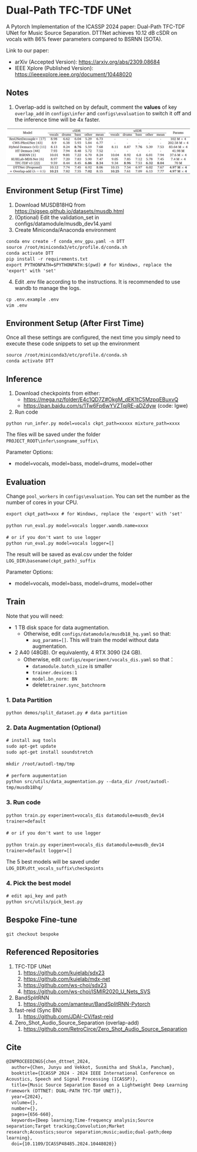 # Dual-Path TFC-TDF UNet

A Pytorch Implementation of the ICASSP 2024 paper: Dual-Path TFC-TDF UNet for Music Source Separation. DTTNet achieves 10.12 dB cSDR on vocals with 86% fewer parameters compared to BSRNN (SOTA).

Link to our paper:

- arXiv (Accepted Version): https://arxiv.org/abs/2309.08684
- IEEE Xplore (Published Version): https://ieeexplore.ieee.org/document/10448020



## Notes

1. Overlap-add is switched on by default, comment the **values** of key ```overlap_add``` in ```configs\infer``` and ```configs\evaluation``` to switch it off and the inference time will be 4x faster.

![eval](README.assets/eval.png)





## Environment Setup (First Time)

1. Download MUSDB18HQ from https://sigsep.github.io/datasets/musdb.html
2. (Optional) Edit the validation_set in configs/datamodule/musdb_dev14.yaml
3. Create Miniconda/Anaconda environment

```
conda env create -f conda_env_gpu.yaml -n DTT
source /root/miniconda3/etc/profile.d/conda.sh
conda activate DTT
pip install -r requirements.txt
export PYTHONPATH=$PYTHONPATH:$(pwd) # for Windows, replace the 'export' with 'set'
```

4. Edit .env file according to the instructions. It is recommended to use wandb to manage the logs.

```
cp .env.example .env
vim .env
```



## Environment Setup (After First Time)

Once all these settings are configured, the next time you simply need to execute these code snippets to set up the environment

```
source /root/miniconda3/etc/profile.d/conda.sh
conda activate DTT
```



## Inference

1. Download checkpoints from either:
   - https://mega.nz/folder/E4c1QD7Z#OkgM_dEK1tC5MzpqEBuxvQ
   - https://pan.baidu.com/s/1Tw6Fp6wYVZTqjRE-aDZdyw  (code: lgwe)
2. Run code

```
python run_infer.py model=vocals ckpt_path=xxxxx mixture_path=xxxx
```

The files will be saved under the folder ```PROJECT_ROOT\infer\songname_suffix\```



Parameter Options:

- model=vocals, model=bass, model=drums, model=other



## Evaluation

Change ```pool_workers``` in ```configs\evaluation```. You can set the number as the number of cores in your CPU.

```
export ckpt_path=xxx # for Windows, replace the 'export' with 'set'

python run_eval.py model=vocals logger.wandb.name=xxxx

# or if you don't want to use logger
python run_eval.py model=vocals logger=[]
```

The result will be saved as eval.csv under the folder  ```LOG_DIR\basename(ckpt_path)_suffix```



Parameter Options:

- model=vocals, model=bass, model=drums, model=other





## Train

Note that you will need:

- 1 TB disk space for data augmentation. 
  - Otherwise, edit ```configs/datamodule/musdb18_hq.yaml``` so that:
    - ```aug_params=[]```. This will train the model without data augmentation.
- 2 A40 (48GB). Or equivalently, 4 RTX 3090 (24 GB). 
  - Otherwise, edit  ```configs/experiment/vocals_dis.yaml``` so that：
    -  ```datamodule.batch_size``` is smaller
    -  ```trainer.devices:1``` 
    - ```model.bn_norm: BN```
    - delete```trainer.sync_batchnorm```

### 1. Data Partition 
```
python demos/split_dataset.py # data partition
```

### 2. Data Augmentation (Optional)

```
# install aug tools
sudo apt-get update
sudo apt-get install soundstretch

mkdir /root/autodl-tmp/tmp

# perform augumentation
python src/utils/data_augmentation.py --data_dir /root/autodl-tmp/musdb18hq/
```

### 3. Run code

```
python train.py experiment=vocals_dis datamodule=musdb_dev14 trainer=default

# or if you don't want to use logger

python train.py experiment=vocals_dis datamodule=musdb_dev14 trainer=default logger=[]
```

The 5 best models will be saved under ```LOG_DIR\dtt_vocals_suffix\checkpoints```

### 4. Pick the best model

```
# edit api_key and path
python src/utils/pick_best.py
```



## Bespoke Fine-tune

```
git checkout bespoke
```



## Referenced Repositories

1. TFC-TDF UNet
   1. https://github.com/kuielab/sdx23
   2. https://github.com/kuielab/mdx-net
   3. https://github.com/ws-choi/sdx23
   4. https://github.com/ws-choi/ISMIR2020_U_Nets_SVS
2. BandSplitRNN
   1. https://github.com/amanteur/BandSplitRNN-Pytorch
3. fast-reid (Sync BN)
   1. https://github.com/JDAI-CV/fast-reid
4. Zero_Shot_Audio_Source_Separation (overlap-add)
   1. https://github.com/RetroCirce/Zero_Shot_Audio_Source_Separation



## Cite

```
@INPROCEEDINGS{chen_dttnet_2024,
  author={Chen, Junyu and Vekkot, Susmitha and Shukla, Pancham},
  booktitle={ICASSP 2024 - 2024 IEEE International Conference on Acoustics, Speech and Signal Processing (ICASSP)}, 
  title={Music Source Separation Based on a Lightweight Deep Learning Framework (DTTNET: DUAL-PATH TFC-TDF UNET)}, 
  year={2024},
  volume={},
  number={},
  pages={656-660},
  keywords={Deep learning;Time-frequency analysis;Source separation;Target tracking;Convolution;Market research;Acoustics;source separation;music;audio;dual-path;deep learning},
  doi={10.1109/ICASSP48485.2024.10448020}}
```


